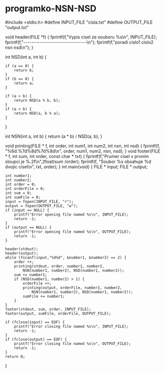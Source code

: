 # programko-NSN-NSD
#include <stdio.h>
#define INPUT_FILE "cisla.txt"
#define OUTPUT_FILE "output.txt"

void header(FILE *f) {
    fprintf(f,"Vypis cisel ze souboru %s\n", INPUT_FILE);
    fprintf(f,"--------------------------------\n");
    fprintf(f,"poradi  cislo1  cislo2    nsn     nsd\n");
}

int NSD(int a, int b) {

    if (a == 0) {
        return b;
    }
    if (b == 0) {
        return a;
    }

    if (a > b) {
        return NSD(a % b, b);
    }
    if (a < b) {
        return NSD(a, b % a);
    }
}

int NSN(int a, int b) {
    return (a * b) / NSD(a, b);
}

void printing(FILE * f, int order, int num1, int num2, int nsn, int nsd) {
    fprintf(f, "%6d.%7d%8d%7d%8d\n", order, num1, num2, nsn, nsd);
}
void footer(FILE * f, int sum, int order, const char * txt) {
    fprintf(f,"Prumer cisel v prvnim sloupci je %.2f\n",(float)sum /order);
    fprintf(f, "Soubor %s obsahuje %d dvojic cisel\n", txt, order);
}
int main(void) {
    FILE * input;
    FILE * output;

    int number1;
    int number2;
    int order = 0;
    int orderFile = 0;
    int sum = 0;
    int sumFile = 0;
    input = fopen(INPUT_FILE, "r");
    output = fopen(OUTPUT_FILE, "w");
    if (input == NULL) {
        printf("Error opening file named %s\n", INPUT_FILE);
        return -1;
    }
    if (output == NULL) {
        printf("Error opening file named %s\n", OUTPUT_FILE);
        return -1;
    }

    header(stdout);
    header(output);
    while (fscanf(input,"%d%d", &number1, &number2) == 2) {
        order ++;
        printing(stdout, order, number1, number2,
            NSN(number1, number2), NSD(number1, number2));
        sum += number1;
        if (NSD(number1, number2) > 1) {
            orderFile ++;
            printing(output, orderFile, number1, number2,
                NSN(number1, number2), NSD(number1, number2));
            sumFile += number1;
        }
    }
    footer(stdout, sum, order, INPUT_FILE);
    footer(output, sumFile, orderFile, OUTPUT_FILE);

    if (fclose(input) == EOF) {
        printf("Error closing file named %s\n", INPUT_FILE);
        return -1;
    }
    if (fclose(output) == EOF) {
        printf("Error closing file named %s\n", OUTPUT_FILE);
        return -1;
    }
    return 0;
}
